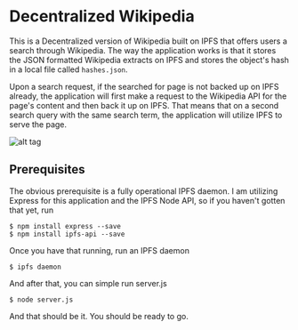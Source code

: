 # Decentralized Wikipedia

This is a Decentralized version of Wikipedia built on IPFS that offers users a search through Wikipedia. The way the application works is that it stores the JSON formatted Wikipedia extracts on IPFS and stores the object's hash in a local file called `hashes.json`.

Upon a search request, if the searched for page is not backed up on IPFS already, the application will first make a request to the Wikipedia API for the page's content and then back it up on IPFS. That means that on a second search query with the same search term, the application will utilize IPFS to serve the page.

![alt tag](http://i.imgur.com/N9MD9uK.png)

## Prerequisites

The obvious prerequisite is a fully operational IPFS daemon. I am utilizing Express for this application and the IPFS Node API, so if you haven't gotten that yet, run
```
$ npm install express --save
$ npm install ipfs-api --save
```

Once you have that running, run an IPFS daemon
```
$ ipfs daemon
```

And after that, you can simple run server.js
```
$ node server.js
```

And that should be it. You should be ready to go.
